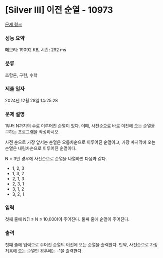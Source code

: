 # [Silver III] 이전 순열 - 10973 

[문제 링크](https://www.acmicpc.net/problem/10973) 

### 성능 요약

메모리: 19092 KB, 시간: 292 ms

### 분류

조합론, 구현, 수학

### 제출 일자

2024년 12월 28일 14:25:28

### 문제 설명

<p>1부터 N까지의 수로 이루어진 순열이 있다. 이때, 사전순으로 바로 이전에 오는 순열을 구하는 프로그램을 작성하시오.</p>

<p>사전 순으로 가장 앞서는 순열은 오름차순으로 이루어진 순열이고, 가장 마지막에 오는 순열은 내림차순으로 이루어진 순열이다.</p>

<p>N = 3인 경우에 사전순으로 순열을 나열하면 다음과 같다.</p>

<ul>
	<li>1, 2, 3</li>
	<li>1, 3, 2</li>
	<li>2, 1, 3</li>
	<li>2, 3, 1</li>
	<li>3, 1, 2</li>
	<li>3, 2, 1</li>
</ul>

### 입력 

 <p>첫째 줄에 N(1 ≤ N ≤ 10,000)이 주어진다. 둘째 줄에 순열이 주어진다.</p>

### 출력 

 <p>첫째 줄에 입력으로 주어진 순열의 이전에 오는 순열을 출력한다. 만약, 사전순으로 가장 처음에 오는 순열인 경우에는 -1을 출력한다.</p>

